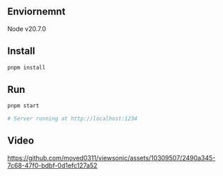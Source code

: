 ## Enviornemnt

Node v20.7.0

## Install

```sh
pnpm install
```

## Run

```sh
pnpm start

# Server running at http://localhost:1234
```

## Video

https://github.com/moved0311/viewsonic/assets/10309507/2490a345-7c68-47f0-bdbf-0d1efc127a52


